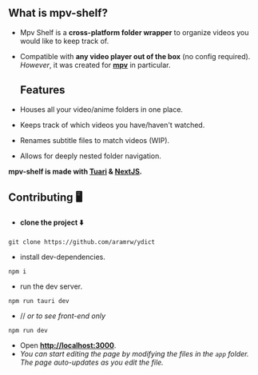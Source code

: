 ## What is mpv-shelf?
- Mpv Shelf is a **cross-platform folder wrapper** to organize videos you would like to keep track of.
- Compatible with **any video player out of the box** (no config required). *However*, it was created for **[mpv](https://mpv.io/)** in particular.

  ## Features
- Houses all your video/anime folders in one place.
- Keeps track of which videos you have/haven't watched.
- Renames subtitle files to match videos (WIP).
- Allows for deeply nested folder navigation.

 **mpv-shelf is made with [Tuari](https://tauri.app/about/intro) & [NextJS](https://vercel.com/solutions/nextjs?utm_source=next-site&utm_medium=footer&utm_campaign=home).**


## Contributing 🖥️

- #### clone the project ⬇️

```
git clone https://github.com/aramrw/ydict
```

- install dev-dependencies.

```
npm i
```

- run the dev server.

```
npm run tauri dev
```

- // _or to see front-end only_

```
npm run dev
```

- Open **[http://localhost:3000](http://localhost:3000)**.
- _You can start editing the page by modifying the files in the `app` folder. The page auto-updates as you edit the file._
